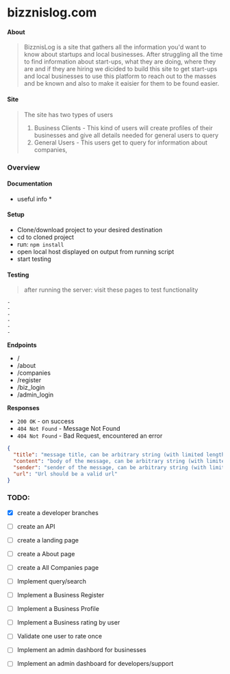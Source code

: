 # bizznislog.com

#### About
> BizznisLog is a site that gathers all the information you'd want to know about startups and local businesses. After struggling all the time to find information about start-ups, what they are doing, where they are and if they are hiring we dicided to build this site to get start-ups and local businesses to use this platform to reach out to the masses and be known and also to make it eaisier for them to be found easier.


#### Site 
> The site has two types of users
> 1. Business Clients - This kind of users will create profiles of their businesses and give all details needed for general users to query
> 2. General Users - This users get to query for information about companies,

### Overview
#### Documentation   
* useful info *

#### Setup
- Clone/download project to your desired destination 
- cd to cloned project
- run:
  ```npm install   ```
- open local host displayed on output from running script
- start testing

#### Testing 
> after running the server:
visit these pages to test functionality
```
-
-
-
-
-
-
```

**Endpoints**
- /
- /about
- /companies
- /register
- /biz_login
- /admin_login



**Responses**
 - `200 OK` - on success
 - `404 Not Found` - Message Not Found
 - `404 Not Found` - Bad Request, encountered an error

```json
{
  "title": "message title, can be arbitrary string (with limited lengths)",
  "content": "body of the message, can be arbitrary string (with limited lengths)",
  "sender": "sender of the message, can be arbitrary string (with limited lengths)",
  "url": "Url should be a valid url"
}
```

### TODO:
- [x] create a developer branches
- [ ] create an API
- [ ] create a landing page
- [ ] create a About page
- [ ] create a All Companies page
- [ ] Implement query/search
- [ ] Implement a Business Register
- [ ] Implement a Business Profile
- [ ] Implement a Business rating by user
- [ ] Validate one user to rate once
- [ ] Implement an admin dashbord for businesses
- [ ] Implement an admin dashboard for developers/support


